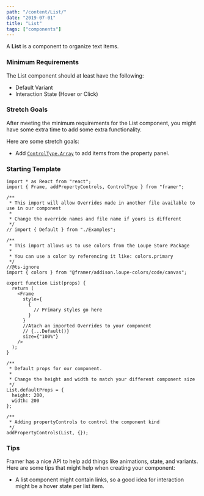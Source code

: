 ```yaml
---
path: "/content/List/"
date: "2019-07-01"
title: "List"
tags: ["components"]
---
```


A **List** is a component to organize text items.

### Minimum Requirements

The List component should at least have the following:

- Default Variant
- Interaction State (Hover or Click)

### Stretch Goals

After meeting the minimum requirements for the List component, you might have some extra time to add some extra functionality.

Here are some stretch goals:

- Add [`ControlType.Array`](https://www.framer.com/api/property-controls/#array) to add items from the property panel.

### Starting Template

```tsx
import * as React from "react";
import { Frame, addPropertyControls, ControlType } from "framer";

/**
 * This import will allow Overrides made in another file available to use in our component
 *
 * Change the override names and file name if yours is different
 */
// import { Default } from "./Examples";

/**
 * This import allows us to use colors from the Loupe Store Package
 *
 * You can use a color by referencing it like: colors.primary
 */
//@ts-ignore
import { colors } from "@framer/addison.loupe-colors/code/canvas";

export function List(props) {
  return (
    <Frame
      style={
        {
          // Primary styles go here
        }
      }
      //Atach an imported Overrides to your component
      // {...Default()}
      size={"100%"}
    />
  );
}

/**
 * Default props for our component.
 *
 * Change the height and width to match your different component size
 */
List.defaultProps = {
  height: 200,
  width: 200
};

/**
 * Adding propertyControls to control the component kind
 */
addPropertyControls(List, {});
```

### Tips

Framer has a nice API to help add things like animations, state, and variants. Here are some tips that might help when creating your component:

- A list component might contain links, so a good idea for interaction might be a hover state per list item.
